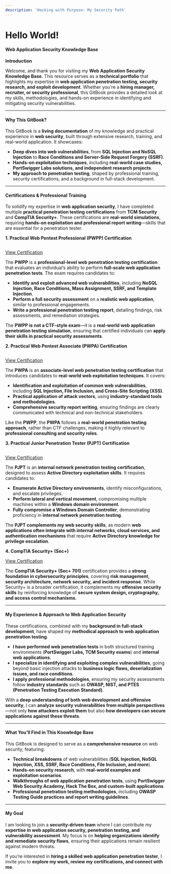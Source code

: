 ```yaml
---
description: 'Hacking with Purpose: My Security Path'
---
```


# Hello World!

#### **Web Application Security Knowledge Base**

**Introduction**

Welcome, and thank you for visiting my **Web Application Security Knowledge Base**. This resource serves as a **technical portfolio** that highlights my expertise in **web application penetration testing, security research, and exploit development**. Whether you're a **hiring manager, recruiter, or security professional**, this GitBook provides a detailed look at my skills, methodologies, and hands-on experience in identifying and mitigating security vulnerabilities.

***

#### **Why This GitBook?**

This GitBook is a **living documentation** of my knowledge and practical experience in **web security**, built through extensive research, training, and real-world application. It showcases:

* **Deep dives into web vulnerabilities**, from **SQL Injection and NoSQL Injection** to **Race Conditions and Server-Side Request Forgery (SSRF)**.
* **Hands-on exploitation techniques**, including **real-world case studies, PortSwigger Labs solutions, and independent research projects**.
* **My approach to penetration testing**, shaped by professional training, security certifications, and a background in full-stack development.

***

#### **Certifications & Professional Training**

To solidify my expertise in **web application security**, I have completed multiple **practical penetration testing certifications** from **TCM Security** and **CompTIA Security+**. These certifications are **real-world simulations**, requiring **hands-on exploitation and professional report writing**—skills that are essential for a penetration tester.

**1. Practical Web Pentest Professional (PWPP) Certification**

<figure><img src=".gitbook/assets/8ab92f9c-4217-4bf9-9834-0e13358590f0.png" alt=""><figcaption></figcaption></figure>



[View Certification](https://certified.tcm-sec.com/9c8d274d-9fa3-4265-85b0-ee0b4102a77b?key=9ab4c5b910f7ec7e2afc5ee185e877fbacf77f316bd17cd0f940590ebb73c306#acc.x9vJyHNf)

The **PWPP** is a **professional-level web penetration testing certification** that evaluates an individual’s ability to perform **full-scale web application penetration tests**. The exam requires candidates to:

* **Identify and exploit advanced web vulnerabilities**, including **NoSQL Injection, Race Conditions, Mass Assignment, SSRF, and Template Injection**.
* **Perform a full security assessment** on a **realistic web application**, similar to professional engagements.
* **Write a professional penetration testing report**, detailing findings, risk assessments, and remediation strategies.

The **PWPP is not a CTF-style exam**—it is a **real-world web application penetration testing simulation**, ensuring that certified individuals can **apply their skills in practical security assessments**.

**2. Practical Web Pentest Associate (PWPA) Certification**

<figure><img src=".gitbook/assets/d80be494-c61f-49ea-8fe7-4af570a95ac0.png" alt=""><figcaption></figcaption></figure>

[View Certification](https://certified.tcm-sec.com/4a803568-86d5-4150-924f-9cc6173eff74?key=a2d2b570e775b4a2f78622e7443351b05e021fcc03edfc9961ad3456ae9a1f8a#acc.rL9IZaMP)

The **PWPA** is an **associate-level web penetration testing certification** that introduces candidates to **real-world web exploitation techniques**. It covers:

* **Identification and exploitation of common web vulnerabilities**, including **SQL Injection, File Inclusion, and Cross-Site Scripting (XSS)**.
* **Practical application of attack vectors**, using **industry-standard tools and methodologies**.
* **Comprehensive security report writing**, ensuring findings are clearly communicated with technical and non-technical stakeholders.

Like the **PWPP**, the **PWPA** follows a **real-world penetration testing approach**, rather than CTF challenges, making it highly relevant to **professional consulting and security roles**.

**3. Practical Junior Penetration Tester (PJPT) Certification**

<figure><img src=".gitbook/assets/b2d86850-be73-40fe-9344-110c0188f7e5.png" alt=""><figcaption></figcaption></figure>

[View Certification](https://certified.tcm-sec.com/006bf430-1660-4ee2-adda-d5cda8608055?key=723d1af6dc8c0bf85589342089df6c945f6f917d16ce5a7ad7cfb69a0b84fd3f#acc.xbDEez3K)

The **PJPT** is an **internal network penetration testing certification**, designed to assess **Active Directory exploitation skills**. It requires candidates to:

* **Enumerate Active Directory environments**, identify misconfigurations, and escalate privileges.
* **Perform lateral and vertical movement**, compromising multiple machines within a **Windows domain environment**.
* **Fully compromise a Windows Domain Controller**, demonstrating proficiency in **internal network penetration testing**.

The **PJPT complements my web security skills**, as modern **web applications often integrate with internal networks, cloud services, and authentication mechanisms** that require **Active Directory knowledge for privilege escalation**.

**4. CompTIA Security+ (Sec+)**

[View Certification](https://www.credly.com/badges/7d06c8d7-ce80-4094-b87d-4ddced0d0bce/public_url)

The **CompTIA Security+ (Sec+ 701)** certification provides a **strong foundation in cybersecurity principles**, covering **risk management, security architecture, network security, and incident response**. While Security+ is a broader certification, it complements my **offensive security skills** by reinforcing knowledge of **secure system design, cryptography, and access control mechanisms**.

***

#### **My Experience & Approach to Web Application Security**

These certifications, combined with my **background in full-stack development**, have shaped my **methodical approach to web application penetration testing**.

* **I have performed web penetration tests** in both structured training environments (**PortSwigger Labs, TCM Security exams**) and **internal web applications**.
* **I specialize in identifying and exploiting complex vulnerabilities**, going beyond basic injection attacks to **business logic flaws, deserialization issues, and race conditions**.
* **I apply professional methodologies**, ensuring my security assessments follow **industry standards** such as **OWASP, NIST, and PTES (Penetration Testing Execution Standard)**.

With a **deep understanding of both web development and offensive security**, I can **analyze security vulnerabilities from multiple perspectives**—not only **how attackers exploit them** but also **how developers can secure applications against these threats**.

***

#### **What You’ll Find in This Knowledge Base**

This GitBook is designed to serve as a **comprehensive resource** on web security, featuring:

* **Technical breakdowns** of web vulnerabilities (**SQL Injection, NoSQL Injection, XSS, SSRF, Race Conditions, File Inclusion, and more**).
* **Hands-on security research**, with **real-world examples and exploitation scenarios**.
* **Walkthroughs of web application penetration tests**, using **PortSwigger Web Security Academy, Hack The Box, and custom-built applications**.
* **Professional penetration testing methodologies**, including **OWASP Testing Guide practices and report writing guidelines**.

***

#### **My Goal**

I am looking to join a **security-driven team** where I can contribute my **expertise in web application security, penetration testing, and vulnerability assessment**. My focus is on **helping organizations identify and remediate security flaws**, ensuring their applications remain resilient against modern threats.

If you’re interested in **hiring a skilled web application penetration tester**, I invite you to **explore my work, review my certifications, and connect with me**.

####
